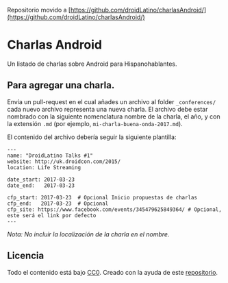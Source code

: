 Repositorio movido a  [https://github.com/droidLatino/charlasAndroid/](https://github.com/droidLatino/charlasAndroid/)

Charlas Android
===========

Un listado de charlas sobre Android para Hispanohablantes.

Para agregar una charla.
-------------------

Envía un pull-request en el cual añades un archivo al folder `_conferences/`
cada nuevo archivo representa una nueva charla. El archivo debe estar nombrado con la siguiente nomenclatura
 nombre de la charla, el año, y con la extensión `.md`  (por ejemplo, `mi-charla-buena-onda-2017.md`).

El contenido del archivo debería seguir la siguiente plantilla:

```
---
name: "DroidLatino Talks #1"
website: http://uk.droidcon.com/2015/
location: Life Streaming

date_start: 2017-03-23
date_end:   2017-03-23

cfp_start: 2017-03-23  # Opcional Inicio propuestas de charlas
cfp_end:   2017-03-23  # Opcional
cfp_site: https://www.facebook.com/events/345479625849364/ # Opcional, este será el link por defecto
---
```

*Nota: No incluir la localización de la charla en el nombre.*



Licencia
-------

Todo el contenido está bajo [CC0][1].
Creado con la ayuda de este [repositorio](https://github.com/AndroidStudyGroup/conferences).

 [1]: https://creativecommons.org/publicdomain/zero/1.0/
